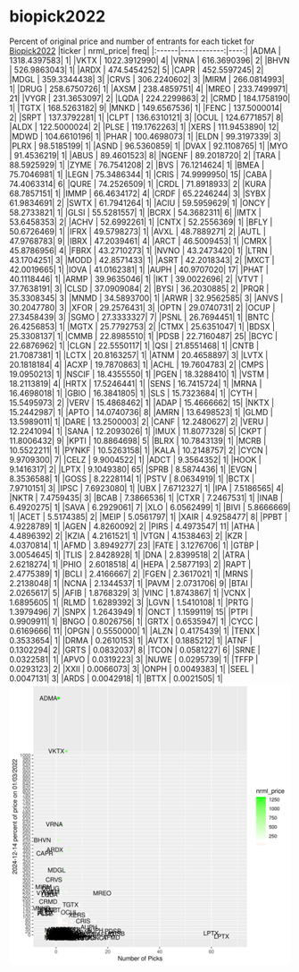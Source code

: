 # biopick2022
Percent of original price and number of entrants for each ticket for [Biopick2022](https://twitter.com/hashtag/Biopick2022)
|ticker |   nrml_price| freq|
|:------|------------:|----:|
|ADMA   | 1318.4397583|    1|
|VKTX   | 1022.3912990|    4|
|VRNA   |  616.3690396|    2|
|BHVN   |  526.9863043|    1|
|ARDX   |  474.5454252|    5|
|CAPR   |  452.5597245|    2|
|MDGL   |  359.3344438|    3|
|CRVS   |  306.2240602|    3|
|MIRM   |  266.0814993|    1|
|DRUG   |  258.6750726|    1|
|AXSM   |  238.4859751|    4|
|MREO   |  233.7499971|   21|
|VYGR   |  231.3653097|    2|
|LQDA   |  224.2299863|    2|
|CRMD   |  184.1758190|    1|
|TGTX   |  168.5263182|    9|
|MNKD   |  149.6567536|    1|
|FENC   |  137.5000014|    2|
|SRPT   |  137.3792281|    1|
|CLPT   |  136.6310121|    3|
|OCUL   |  124.6771857|    8|
|ALDX   |  122.5000024|    2|
|PLSE   |  119.1762263|    1|
|XERS   |  111.9453890|   12|
|MDWD   |  104.6610196|    1|
|PHAR   |  100.4698073|    1|
|ELDN   |   99.3197339|    3|
|PLRX   |   98.5185199|    1|
|ASND   |   96.5360859|    1|
|DVAX   |   92.1108765|    1|
|MYO    |   91.4536219|    1|
|ABUS   |   89.4601523|    8|
|NGENF  |   89.2018720|    2|
|TARA   |   88.5925929|    1|
|ZYME   |   76.7541208|    2|
|BVS    |   76.1214624|    1|
|BMEA   |   75.7046981|    1|
|LEGN   |   75.3486344|    1|
|CRIS   |   74.9999950|   15|
|CABA   |   74.4063314|    6|
|QURE   |   74.2526509|    1|
|CRDL   |   71.8918933|    2|
|KURA   |   68.7857151|    1|
|IMMP   |   66.4634172|    4|
|CRDF   |   65.2246244|    3|
|SYBX   |   61.9834691|    2|
|SWTX   |   61.7941264|    1|
|ACIU   |   59.5959629|    1|
|ONCY   |   58.2733821|    1|
|GLSI   |   55.5281557|    1|
|BCRX   |   54.3682311|    6|
|IMTX   |   53.6458353|    2|
|ACHV   |   52.6992261|    1|
|CNTX   |   52.2556369|    1|
|BFLY   |   50.6726469|    1|
|IFRX   |   49.5798273|    1|
|AVXL   |   48.7889271|    2|
|AUTL   |   47.9768783|    9|
|IBRX   |   47.2039461|    4|
|ARCT   |   46.5009453|    1|
|CMRX   |   45.8786956|    4|
|FBRX   |   43.2710273|    1|
|NVNO   |   43.2473420|    1|
|LTRN   |   43.1704251|    3|
|MODD   |   42.8571433|    1|
|ASRT   |   42.2018343|    2|
|MXCT   |   42.0019665|    1|
|IOVA   |   41.0162381|    1|
|AUPH   |   40.9707020|   17|
|PHAT   |   40.1118446|    1|
|ARMP   |   39.9635046|    1|
|IKT    |   39.0022696|    2|
|VTVT   |   37.7638191|    3|
|CLSD   |   37.0909084|    2|
|BYSI   |   36.2030885|    2|
|PRQR   |   35.3308345|    3|
|MNMD   |   34.5893700|    1|
|ARWR   |   32.9562585|    3|
|ANVS   |   30.2047780|    3|
|XFOR   |   29.2576431|    3|
|OPTN   |   29.0740731|    2|
|OCUP   |   27.3458439|    3|
|SGMO   |   27.3333327|    7|
|PSNL   |   26.7694451|    1|
|BNTC   |   26.4256853|    1|
|MGTX   |   25.7792753|    2|
|CTMX   |   25.6351047|    1|
|BDSX   |   25.3308137|    1|
|CMMB   |   22.8985510|    1|
|PDSB   |   22.7160487|   25|
|BCYC   |   22.6876962|    1|
|CLGN   |   22.5550117|    1|
|QSI    |   21.8551468|    1|
|CNTB   |   21.7087381|    1|
|LCTX   |   20.8163257|    1|
|ATNM   |   20.4658897|    3|
|LVTX   |   20.1818184|    4|
|ACXP   |   19.7870863|    1|
|ACHL   |   19.7604783|    2|
|CMPS   |   19.0950213|    1|
|NSCIF  |   18.4355550|    1|
|PGEN   |   18.3288410|    1|
|VSTM   |   18.2113819|    4|
|HRTX   |   17.5246441|    1|
|SENS   |   16.7415724|    1|
|MRNA   |   16.4698018|    1|
|GBIO   |   16.3841805|    1|
|SLS    |   15.7323684|    1|
|CYTH   |   15.5495973|    2|
|VERV   |   15.4868462|    1|
|ADAP   |   15.4666662|   15|
|NKTX   |   15.2442987|    1|
|APTO   |   14.0740736|    8|
|AMRN   |   13.6498523|    1|
|GLMD   |   13.5989011|    1|
|DARE   |   13.2500003|    2|
|CANF   |   12.2480627|    2|
|VERU   |   12.2241094|    1|
|SANA   |   12.2093026|    1|
|IMUX   |   11.8077328|    5|
|CKPT   |   11.8006432|    9|
|KPTI   |   10.8864698|    5|
|BLRX   |   10.7843139|    1|
|MCRB   |   10.5522211|    1|
|PYNKF  |   10.5263158|    1|
|KALA   |   10.2148757|    2|
|CYCN   |    9.9709300|    7|
|CELZ   |    9.9004522|    1|
|ADCT   |    9.3564352|    1|
|HOOK   |    9.1416317|    2|
|LPTX   |    9.1049380|   65|
|SPRB   |    8.5874436|    1|
|EVGN   |    8.3536588|    1|
|GOSS   |    8.2228114|    1|
|PSTV   |    8.0634919|    1|
|BCTX   |    7.9710151|    3|
|IPSC   |    7.6923080|    1|
|UBX    |    7.6712327|    1|
|IPA    |    7.5186565|    4|
|NKTR   |    7.4759435|    3|
|BCAB   |    7.3866536|    1|
|CTXR   |    7.2467531|    1|
|INAB   |    6.4920275|    1|
|SAVA   |    6.2929061|    7|
|XLO    |    6.0562499|    1|
|BIVI   |    5.8666669|    1|
|ACET   |    5.5174385|    2|
|MEIP   |    5.0561797|    1|
|XAIR   |    4.9258477|    8|
|PPBT   |    4.9228789|    1|
|AGEN   |    4.8260092|    2|
|PIRS   |    4.4973547|   11|
|ATHA   |    4.4896392|    2|
|KZIA   |    4.2161521|    1|
|VTGN   |    4.1538463|    2|
|KZR    |    4.0370814|    1|
|AFMD   |    3.8949277|   23|
|FATE   |    3.1276706|    1|
|GTBP   |    3.0054645|    1|
|TLIS   |    2.8428928|    1|
|DNA    |    2.8399518|    2|
|ATRA   |    2.6218274|    1|
|PHIO   |    2.6018518|    4|
|HEPA   |    2.5877193|    2|
|RAPT   |    2.4775389|    1|
|BCLI   |    2.4166667|    2|
|FGEN   |    2.3617021|    1|
|MRNS   |    2.2138048|    1|
|NCNA   |    2.1344537|    1|
|PAVM   |    2.0731706|    9|
|BTAI   |    2.0265617|    5|
|AFIB   |    1.8768329|    3|
|VINC   |    1.8743867|    1|
|VCNX   |    1.6895605|    1|
|RLMD   |    1.6289392|    3|
|LGVN   |    1.5410108|    1|
|PRTG   |    1.3979496|    7|
|SNPX   |    1.2643949|    1|
|ONCT   |    1.1599119|   15|
|PTPI   |    0.9909911|    1|
|BNGO   |    0.8026756|    1|
|GRTX   |    0.6535947|    1|
|CYCC   |    0.6169666|   11|
|OPGN   |    0.5550000|    1|
|ALZN   |    0.4175439|    1|
|TENX   |    0.3533654|    1|
|DRMA   |    0.2610153|    1|
|AVTX   |    0.1885212|    1|
|ATNF   |    0.1302294|    2|
|GRTS   |    0.0832037|    8|
|TCON   |    0.0581227|    6|
|SRNE   |    0.0322581|    1|
|APVO   |    0.0319223|    3|
|NUWE   |    0.0295739|    1|
|TFFP   |    0.0293123|    2|
|XXII   |    0.0066073|    3|
|ONPH   |    0.0049383|    1|
|SEEL   |    0.0047131|    3|
|ARDS   |    0.0042918|    1|
|BTTX   |    0.0021505|    1|
![retvspicks](biopicks.png?raw=true)
